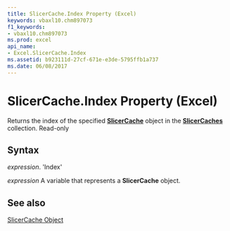 ```yaml
---
title: SlicerCache.Index Property (Excel)
keywords: vbaxl10.chm897073
f1_keywords:
- vbaxl10.chm897073
ms.prod: excel
api_name:
- Excel.SlicerCache.Index
ms.assetid: b923111d-27cf-671e-e3de-5795ffb1a737
ms.date: 06/08/2017
---
```



# SlicerCache.Index Property (Excel)

 Returns the index of the specified **[SlicerCache](Excel.SlicerCache.md)** object in the **[SlicerCaches](Excel.SlicerCaches.md)** collection. Read-only


## Syntax

 _expression_. 'Index'

 _expression_ A variable that represents a **SlicerCache** object.


## See also


[SlicerCache Object](Excel.SlicerCache.md)

